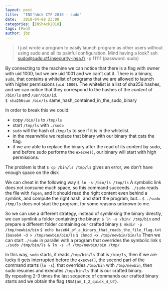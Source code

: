 ```yaml
---
layout: post
title:  "INS'hAck CTF 2018 - sudo"
date:   2018-04-08 23:00
categories: [INShAck2018]
tags: [Pwn]
author: jbz
---
```


>I just wrote a program to easily launch program as other users without using sudo and all its painful configuration.
>Mind having a look?
>ssh sudo@sudo.ctf.insecurity-insa.fr -p 11111 (password: sudo) 

By connecting to the machine we can notice that there is a flag with owner with uid 1000, but we are uid 1001 and we can't cat it.  There is a binary, `sudo`, that contains a whitelist of programs that we are allowed to launch with higher permissions (`uid 1000`). The whitelist is a list of sha256 hashes, and we can notice that they correspond to the hashes of the _content_ of `/bin/ls` and `/usr/bin/id`.  
`$ sha256sum /bin/ls`
same_hash_contained_in_the_sudo_binary

In order to break this we could:
- copy `/bin/ls` to `/tmp/ls`
- start `/tmp/ls` with `./sudo`
- `sudo` will the hash of `/tmp/ls` to see if it is in the whitelist.
- in the meanwhile we replace that binary with our binary that cats the flag.
- if we are able to replace the binary after the read of its content by sudo, and before sudo performs the `execve()`, our binary will start with high permissions.

The problem is that
`$ cp /bin/ls /tmp/ls`
gives an error, we don't have enough space on the disk

We can cheat in the following way
`$ ln -s /bin/ls /tmp/ls`
A symbolic link does not consume much space, so this command succeeds. 
`./sudo` reads the file with `fopen`, and it should read the right content even behind a symlink, and compute the right hash, and start the program, but...
`$ ./sudo /tmp/ls`
does not start the program, for some reasons unknown to me.

So we can use a different strategy, instead of symlinking the binary directly, we can symlink a folder containing the binary:
`$ ln -s /bin/ /tmp/bin`
and prepare a different folder containing our crafted binary
`$ mkdir -p /tmp/newbin/bin`
`$ echo base64_of_a_binary_that_reads_the_file_flag.txt |base64 -d > /tmp/newbin/bin/ls`
`$ chmod +x /tmp/newbin/bin/ls`
Then we can start `./sudo` in parallel with a program that overrides the symbolic link
`$ ./sudo /tmp/bin/ls & ln -s -f /tmp/newbin/bin /tmp/`

In this way, `sudo` starts, it reads `/tmp/bin/ls` that is `/bin/ls`, then if we are lucky it gets interrupted before the `execve()`, the second part of the command starts (`ln -s`), that overrides `/tmp/bin` with `/tmp/newbin`, then sudo resumes and executes `/tmp/bin/ls` that is our crafted binary.  
By repeating 2-3 times the last sequence of commands our crafted binary starts and we obtain the flag `INSA{am_I_2_quick_4_U?}`.